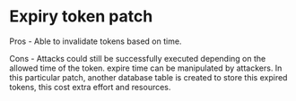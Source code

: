 # Expiry token patch

Pros - Able to invalidate tokens based on time. 

Cons - Attacks could still be successfully executed depending on the allowed time of the token.
	expire time can be manipulated by attackers.
	In this particular patch, another database table is created to store this expired tokens,
	this cost extra effort and resources.
	
